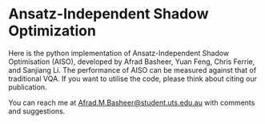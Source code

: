 # Ansatz-Independent Shadow Optimization

Here is the python implementation of Ansatz-Independent Shadow Optimisation (AISO), developed by Afrad Basheer, Yuan Feng, Chris Ferrie, and Sanjiang Li. The performance of AISO can be measured against that of traditional VQA.
If you want to utilise the code, please think about citing our publication.

You can reach me at Afrad.M.Basheer@student.uts.edu.au with comments and suggestions.
